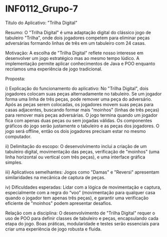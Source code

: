 # INF0112_Grupo-7
Título do Aplicativo: "Trilha Digital"

Resumo: O "Trilha Digital" é uma adaptação digital do clássico jogo de tabuleiro "Trilha", onde dois jogadores competem para eliminar peças adversárias formando linhas de três em um tabuleiro com 24 casas.

Motivação: A escolha de "Trilha Digital" reflete nosso interesse em desenvolver um jogo estratégico mas ao mesmo tempo lúdico. A implementação permite aplicar conhecimentos de Java e POO enquanto recriamos uma experiência de jogo tradicional.

Proposta:

i) Explicação do funcionamento do aplicativo: No "Trilha Digital", dois jogadores colocam suas peças alternadamente no tabuleiro. Se um jogador forma uma linha de três peças, pode remover uma peça do adversário. Após as peças serem colocadas, os jogadores movem suas peças para casas adjacentes, buscando formar mais "moinhos" (linhas de três peças) para remover mais peças adversárias. O jogo termina quando um jogador fica com apenas duas peças ou sem jogadas válidas. Os componentes gráficos do jogo serão justamente o tabuleiro e as peças dos jogadores. O jogo será offline, então os dois jogadores precisam estar no mesmo computador. 

ii) Delimitação do escopo: O desenvolvimento inclui a criação de um tabuleiro digital, movimentação das peças, verificação de "moinhos" (uma linha horizontal ou vertical com três peças), e uma interface gráfica simples.

iii) Aplicativos semelhantes: Jogos como "Damas" e "Reversi" apresentam similaridades na mecânica de captura de peças.

iv) Dificuldades esperadas: Lidar com a lógica de movimentação e captura, especialmente com a regra do “voo” (movimentação para qualquer casa quando o jogador tem apenas três peças), e garantir uma verificação eficiente de "moinhos" podem apresentar desafios.

Relação com a disciplina: O desenvolvimento de "Trilha Digital" requer o uso de POO para definir classes de tabuleiro e peças, encapsulando cada etapa do jogo. Boas práticas, modularidade e testes serão essenciais para criar uma experiência de jogo robusta e fluida.

